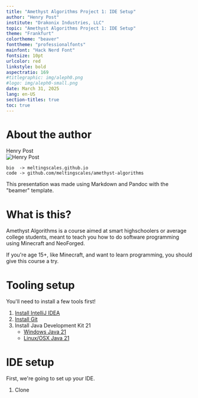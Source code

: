 ```yaml
---
title: "Amethyst Algorithms Project 1: IDE Setup"
author: "Henry Post"
institute: "Drakonix Industries, LLC"
topic: "Amethyst Algorithms Project 1: IDE Setup"
theme: "Frankfurt"
colortheme: "beaver"
fonttheme: "professionalfonts"
mainfont: "Hack Nerd Font"
fontsize: 10pt
urlcolor: red
linkstyle: bold
aspectratio: 169
#titlegraphic: img/aleph0.png
#logo: img/aleph0-small.png
date: March 31, 2025
lang: en-US
section-titles: true
toc: true
---
```


# About the author

Henry Post  
![Henry Post](https://meltingscales.github.io/static/headshot.png)

```
bio  -> meltingscales.github.io
code -> github.com/meltingscales/amethyst-algorithms
```
This presentation was made using Markdown and Pandoc with the "beamer" template.

# What is this?

Amethyst Algorithms is a course aimed at smart highschoolers or average college students, meant to teach you how to do software programming using Minecraft and NeoForged.

If you're age 15+, like Minecraft, and want to learn programming, you should give this course a try.

# Tooling setup

You'll need to install a few tools first!

1. [Install IntelliJ IDEA](https://www.jetbrains.com/idea/)
2. [Install Git](https://git-scm.com/)
3. Install Java Development Kit 21
    - [Windows Java 21](https://community.chocolatey.org/packages/openjdk/21.0.0)
    - [Linux/OSX Java 21](https://www.oracle.com/java/technologies/downloads/)

# IDE setup

First, we're going to set up your IDE.

1. Clone 
